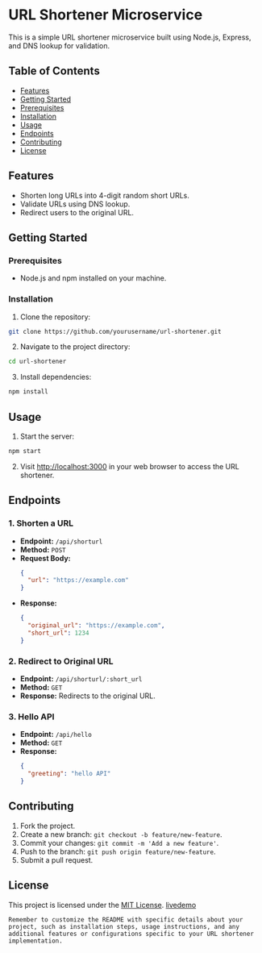 # URL Shortener Microservice

This is a simple URL shortener microservice built using Node.js, Express, and DNS lookup for validation.

## Table of Contents
- [Features](#features)
- [Getting Started](#getting-started)
- [Prerequisites](#prerequisites)
- [Installation](#installation)
- [Usage](#usage)
- [Endpoints](#endpoints)
- [Contributing](#contributing)
- [License](#license)

## Features

- Shorten long URLs into 4-digit random short URLs.
- Validate URLs using DNS lookup.
- Redirect users to the original URL.

## Getting Started

### Prerequisites

- Node.js and npm installed on your machine.

### Installation

1. Clone the repository:

```bash
git clone https://github.com/yourusername/url-shortener.git
```

2. Navigate to the project directory:

```bash
cd url-shortener
```

3. Install dependencies:

```bash
npm install
```

## Usage

1. Start the server:

```bash
npm start
```

2. Visit [http://localhost:3000](http://localhost:3000) in your web browser to access the URL shortener.

## Endpoints

### 1. Shorten a URL

- **Endpoint:** `/api/shorturl`
- **Method:** `POST`
- **Request Body:**
  ```json
  {
    "url": "https://example.com"
  }
  ```
- **Response:**
  ```json
  {
    "original_url": "https://example.com",
    "short_url": 1234
  }
  ```

### 2. Redirect to Original URL

- **Endpoint:** `/api/shorturl/:short_url`
- **Method:** `GET`
- **Response:** Redirects to the original URL.

### 3. Hello API

- **Endpoint:** `/api/hello`
- **Method:** `GET`
- **Response:**
  ```json
  {
    "greeting": "hello API"
  }
  ```

## Contributing

1. Fork the project.
2. Create a new branch: `git checkout -b feature/new-feature`.
3. Commit your changes: `git commit -m 'Add a new feature'`.
4. Push to the branch: `git push origin feature/new-feature`.
5. Submit a pull request.

## License

This project is licensed under the [MIT License](LICENSE).
[livedemo](https://free-code-camp-project-urlshortener.onrender.com)
```
Remember to customize the README with specific details about your project, such as installation steps, usage instructions, and any additional features or configurations specific to your URL shortener implementation.

